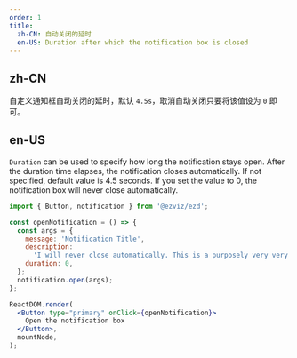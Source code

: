 ```yaml
---
order: 1
title:
  zh-CN: 自动关闭的延时
  en-US: Duration after which the notification box is closed
---
```


## zh-CN

自定义通知框自动关闭的延时，默认 `4.5s`，取消自动关闭只要将该值设为 `0` 即可。

## en-US

`Duration` can be used to specify how long the notification stays open. After the duration time elapses, the notification closes automatically. If not specified, default value is 4.5 seconds. If you set the value to 0, the notification box will never close automatically.

```jsx
import { Button, notification } from '@ezviz/ezd';

const openNotification = () => {
  const args = {
    message: 'Notification Title',
    description:
      'I will never close automatically. This is a purposely very very long description that has many many characters and words.',
    duration: 0,
  };
  notification.open(args);
};

ReactDOM.render(
  <Button type="primary" onClick={openNotification}>
    Open the notification box
  </Button>,
  mountNode,
);
```
